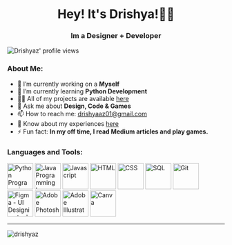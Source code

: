 
<h1 align="center">Hey! It's Drishya!🙋‍♀️</h1>

<h3 align="center">Im a Designer + Developer</h3> 
<!-- **Drishyaz/Drishyaz** is a ✨ _special_ ✨ repository because its `README.md` (this file) appears on your GitHub profile -->
<p align="left"> <img src="https://komarev.com/ghpvc/?username=drishyaz&label=Profile%20views&color=0e75b6&style=flat" alt="Drishyaz' profile views" /> </p>

### About Me:
- 🔭 I’m currently working on a **Myself**
- 🌱 I’m currently learning **Python Development**
- 👨‍💻 All of my projects are available <a href="https://github.com/Drishyaz?tab=repositories">here</a>
- 💬 Ask me about **Design, Code & Games**
- 📫 How to reach me: <a href="mailto:drishyaaz01@gmail.com">drishyaaz01@gmail.com</a>
- 📄 Know about my experiences <a href="https://drive.google.com/drive/folders/1cmoeWapV4FEle5UEK5l3n1UwXvCoS7u4?usp=sharing">here</a>
- ⚡ Fun fact: **In my off time, I read Medium articles and play games.**

### Languages and Tools:
<p align="left">
<img src="https://github.com/Drishyaz/Drishyaz/assets/106886727/1a45609c-b282-489b-ab4a-f669df8765f0" alt="Python Programming language" width="60" height="60">
<img src="https://github.com/Drishyaz/Drishyaz/assets/106886727/d4f5c27a-26b8-4bef-98af-48d35cc259c8" alt="Java Programming language" width="60" height="60">
<img src="https://github.com/Drishyaz/Drishyaz/assets/106886727/b0ae01f6-166d-46eb-914f-70238facd05c" alt="Javascript" width="60" height="60"/>
<img src="https://github.com/Drishyaz/Drishyaz/assets/106886727/cb553ecc-960c-413d-907a-98e90a395f93" alt="HTML" width="60" height="60">
<img src="https://github.com/Drishyaz/Drishyaz/assets/106886727/e703a655-04e1-4fdb-b1c1-46e96f71d7b0" alt="CSS" width="60" height="60">
<img src="https://github.com/Drishyaz/Drishyaz/assets/106886727/95e77655-c014-422e-91e7-ebe055965956" alt="SQL" width="60" height="60">
<img src="https://skillicons.dev/icons?i=git" alt="Git" width="60" height="60"/>
<img src="https://github.com/Drishyaz/Drishyaz/assets/106886727/7cc2cad2-3c00-4e1d-86d3-e821c983f8f1" alt="Figma - UI Designing tool" width="60" height="60">
<img src="https://github.com/Drishyaz/Drishyaz/assets/106886727/d41dfc58-7fb2-4436-92dd-7f8030159726" alt="Adobe Photoshop" width="60" height="60">
<img src="https://github.com/Drishyaz/Drishyaz/assets/106886727/a42ffa99-2a8d-4ab9-94c7-daf23745fe8a" alt="Adobe Illustrator" width="60" height="60">
<img src="https://cdn.simpleicons.org/canva/00C4CC" alt="Canva" width="60" height="60">
</p>

<hr>
<p><img align="center" src="https://github-readme-streak-stats.herokuapp.com/?user=drishyaz&" alt="drishyaz" /></p>

